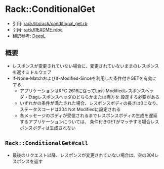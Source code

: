 # Rack::ConditionalGet
- 引用: [rack/lib/rack/conditional_get.rb](https://github.com/rack/rack/blob/master/lib/rack/conditional_get.rb)
- 引用: [rack/README.rdoc](https://github.com/rack/rack/blob/master/README.rdoc)
- 翻訳参考: [DeepL](https://www.deepl.com/translator)

## 概要
- レスポンスが変更されていない場合に、変更されていないままのレスポンスを返すミドルウェア
- If-None-MatchおよびIf-Modified-Sinceを利用した条件付きGETを有効にする
  - アプリケーションはRFC 2616に従ってLast-Modifiedレスポンスヘッダ・Etagレスポンスヘッダのどちらかまたは両方を
    設定する必要がある
  - いずれかの条件が満たされた場合、レスポンスボディの長さは0になり、
    ステータスコードは304 Not Modifiedに設定される
  - 各メッセージのボディが受信されるまでレスポンスボディの生成を遅延するアプリケーションについては、
    条件付きGETがマッチする場合レスポンスボディは生成されない

## `Rack::ConditionalGet#call`
- 最後のリクエスト以降、レスポンスが変更されていない場合は、空の304レスポンスを返す

